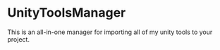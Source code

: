 # UnityToolsManager
This is an all-in-one manager for importing all of my unity tools to your project.
